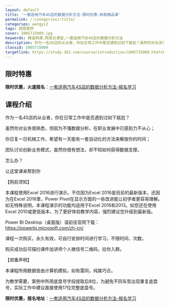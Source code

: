 ```yaml
---
layout: default
title: '一套适用汽车4S店的数据分析方法-限时优惠-网易精品课'
permalink: /:categories/:title/
categories: wangyi2
tags: 网易提供
cover: 1005715009.jpg
keywords: 精选网课,网易云课堂,一套适用汽车4S店的数据分析方法
description: 作为一名4S店的从业者，你在日常工作中是否遇到过如下尴尬？虽然你对业务很熟悉，但因为不懂数据分析，在职业发展中已感到力不
classid: 1005715009
targetlink: https://study.163.com/course/introduction/1005715009.htm?share=1&shareId=1025206652&utm_campaign=share&utm_medium=iphoneShare&utm_source=&utm_u=1025206652
---
```


## 限时特惠

**限时优惠，火速报名**：[一套适用汽车4S店的数据分析方法-报名学习](https://study.163.com/course/introduction/1005715009.htm?share=1&shareId=1025206652&utm_campaign=share&utm_medium=iphoneShare&utm_source=&utm_u=1025206652)

## 课程介绍

作为一名4S店的从业者，你在日常工作中是否遇到过如下尴尬？



虽然你对业务很熟悉，但因为不懂数据分析，在职业发展中已感到力不从心；

你日复一日机械工作，希望有一天能有一套自动化的方法来解放你的时间；

团队讨论创新业务模式，虽然你很有想法，却不知如何获得数据支撑。



怎么办？



让这堂课来帮到你



【购前须知】

本课程使用Excel 2016进行演示。不仅因为Excel 2016是目前的最新版本，还因为在Excel 2016里，Power Pivot在显示方面的一些改进能让初学者更容易理解。如无特殊说明，本课程演示的功能均适用于Excel 2016和2013。如您还在使用Excel 2010或更低版本，为了更好体验教学内容，强烈建议您升级到最新版。

Power BI Desktop（桌面版）请前往官网下载： https://powerbi.microsoft.com/zh-cn/

课程一次购买，永久有效，可自行安排时间进行学习，不限时间、次数。

购买成功后可描扫课件加讲师个人微信号二维码，拉你入群。



【郑重声明】

本课程所用数据皆由计算机模拟，如有雷同，纯属巧合。

为教学需要，案例中所用底盘号字段提取后8位，为避免不同车型出现重复底盘号，实际工作中建议直接使用17位完整底盘号。

**限时优惠，报名地址**：[一套适用汽车4S店的数据分析方法-报名学习](https://study.163.com/course/introduction/1005715009.htm?share=1&shareId=1025206652&utm_campaign=share&utm_medium=iphoneShare&utm_source=&utm_u=1025206652)

